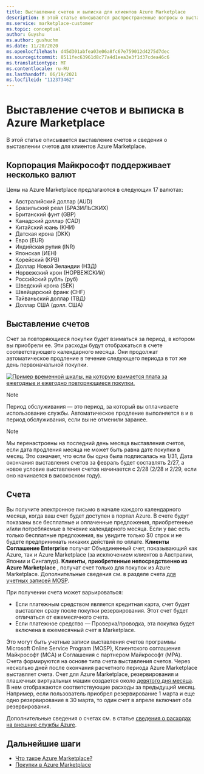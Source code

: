 ```yaml
---
title: Выставление счетов и выписка для клиентов Azure Marketplace
description: В этой статье описываются распространенные вопросы о выставлении счетов и выписках для клиентов Azure Marketplace.
ms.service: marketplace-customer
ms.topic: conceptual
author: Guyshu
ms.author: gushuchm
ms.date: 11/20/2020
ms.openlocfilehash: d45d301abfea03e06a8fc67e759012d4275d7dec
ms.sourcegitcommit: 8511fec63961d8c77a4d1eea3e3f1d37cdea46c6
ms.translationtype: MT
ms.contentlocale: ru-RU
ms.lasthandoff: 06/19/2021
ms.locfileid: "112373462"
---
```

# <a name="azure-marketplace-billing-and-invoicing"></a>Выставление счетов и выписка в Azure Marketplace

В этой статье описывается выставление счетов и сведения о выставлении счетов для клиентов Azure Marketplace.

## <a name="microsoft-supports-multiple-currencies"></a>Корпорация Майкрософт поддерживает несколько валют

Цены на Azure Marketplace предлагаются в следующих 17 валютах:

- Австралийский доллар (AUD)
- Бразильский реал (БРАЗИЛЬСКИХ)
- Британский фунт (GBP)
- Канадский доллар (CAD)
- Китайский юань (КНИ)
- Датская крона (DKK)
- Евро (EUR)
- Индийская рупия (INR)
- Японская (ИЕН)
- Корейский (КРВ)
- Доллар Новой Зеландии (НЗД)
- Норвежский крон (НОРВЕЖСКИй)
- Российский рубль (руб)
- Шведский крона (SEK)
- Швейцарский франк (CHF)
- Тайваньский доллар (ТВД)
- Доллар США (долл. США)

## <a name="billing"></a>Выставление счетов

Счет за повторяющиеся покупки будет взиматься за период, в котором вы приобрели ее. Эти расходы будут отображаться в счете соответствующего календарного месяца. Они продолжат автоматическое продление в течение следующего периода в тот же день первоначальной покупки.

[![Пример временной шкалы, на которую взимается плата за ежегодные и ежегодно повторяющиеся покупки.](media/billing/billing-charges-recurring.png)](media/billing/billing-charges-recurring.png#lightbox)

>[!NOTE]
> Период обслуживания — это период, за который вы оплачиваете использование службы. Автоматическое продление выполняется в и в период обслуживания, если вы не отменили заранее.

> [!NOTE]
> Мы перенастроены на последний день месяца выставления счетов, если дата продления месяца не может быть равна дате покупки в месяц. Это означает, что если бы одна была подписалась на 1/31, Дата окончания выставления счетов за февраль будет составлять 2/27, а новое условие выставления счетов начинается с 2/28 (2/28 и 2/29, если оно начинается в високосном году).

## <a name="invoices"></a>Счета

Вы получите электронное письмо в начале каждого календарного месяца, когда ваш счет будет доступен в портал Azure. В счете будут показаны все бесплатные и оплаченные предложения, приобретенные и/или потребляемые в течение календарного месяца. Если у вас есть только бесплатные предложения, вы увидите только $0 строк и не будете предпринимать никаких действий по оплате. **Клиенты Соглашение Enterprise** получат Объединенный счет, показывающий как Azure, так и Azure Marketplace (за исключением клиентов в Австралии, Японии и Сингапур). **Клиенты, приобретенные непосредственно из Azure Marketplace** , получат счет только для покупок из Azure Marketplace. Дополнительные сведения см. в разделе счета [для учетных записей MOSP](/azure/cost-management-billing/understand/download-azure-invoice#invoices-for-mosp-billing-accounts).

При получении счета может варьироваться:

- Если платежным средством является кредитная карта, счет будет выставлен сразу после покупки резервирования. Этот счет будет отличаться от ежемесячного счета.
- Если платежное средство — Проверка/проводка, эта покупка будет включена в ежемесячный счет в Marketplace.

Это могут быть учетные записи выставления счетов программы Microsoft Online Service Program (MOSP), Клиентского соглашения Майкрософт (MCA) и Соглашения с партнером Майкрософт (MPA). Счета формируются на основе типа счета выставления счетов. Через несколько дней после окончания расчетного периода Azure Marketplace выставляет счета. Счет для Azure Marketplace, резервирования и плашечных виртуальных машин создается около [девятого дня месяца](/azure/cost-management-billing/understand/download-azure-invoice#invoices-for-mosp-billing-accounts). В нем отображаются соответствующие расходы за предыдущий месяц. Например, если пользователь приобрел резервирование 1 марта и еще одно резервирование в 30 марта, то один счет в апреле включает оба резервирования.

Дополнительные сведения о счетах см. в статье [сведения о расходах на внешние службы Azure](/azure/cost-management-billing/understand/understand-azure-marketplace-charges).

## <a name="next-steps"></a>Дальнейшие шаги

- [Что такое Azure Marketplace?](azure-marketplace-overview.md)
- [Покупки в Azure Marketplace](azure-purchasing-invoicing.md)
